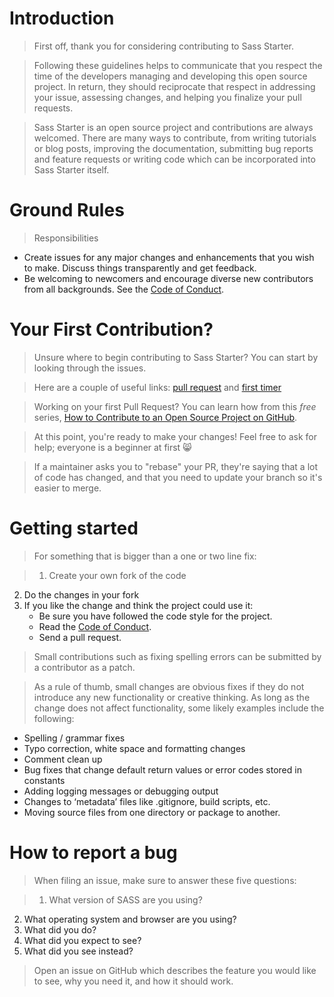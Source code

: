 # Introduction

>First off, thank you for considering contributing to Sass Starter.

>Following these guidelines helps to communicate that you respect the time of the developers managing and developing this open source project. In return, they should reciprocate that respect in addressing your issue, assessing changes, and helping you finalize your pull requests.

> Sass Starter is an open source project and contributions are always welcomed. There are many ways to contribute, from writing tutorials or blog posts, improving the documentation, submitting bug reports and feature requests or writing code which can be incorporated into Sass Starter itself.

# Ground Rules

> Responsibilities
* Create issues for any major changes and enhancements that you wish to make. Discuss things transparently and get feedback.
* Be welcoming to newcomers and encourage diverse new contributors from all backgrounds. See the [Code of Conduct](https://github.com/sshikhrakar/Sass-Starter/blob/master/CODE_OF_CONDUCT.md).

# Your First Contribution?

> Unsure where to begin contributing to Sass Starter? You can start by looking through the issues.

> Here are a couple of useful links: [pull request](http://makeapullrequest.com/) and [first timer](http://www.firsttimersonly.com/)

> Working on your first Pull Request? You can learn how from this *free* series, [How to Contribute to an Open Source Project on GitHub](https://egghead.io/series/how-to-contribute-to-an-open-source-project-on-github).

>At this point, you're ready to make your changes! Feel free to ask for help; everyone is a beginner at first :smile_cat:

>If a maintainer asks you to "rebase" your PR, they're saying that a lot of code has changed, and that you need to update your branch so it's easier to merge.

# Getting started

>For something that is bigger than a one or two line fix:

>1. Create your own fork of the code
2. Do the changes in your fork
3. If you like the change and think the project could use it:
    * Be sure you have followed the code style for the project.
    * Read the [Code of Conduct](https://github.com/sshikhrakar/Sass-Starter/blob/master/CODE_OF_CONDUCT.md).
    * Send a pull request.

> Small contributions such as fixing spelling errors can be submitted by a contributor as a patch.

>As a rule of thumb, small changes are obvious fixes if they do not introduce any new functionality or creative thinking. As long as the change does not affect functionality, some likely examples include the following:
* Spelling / grammar fixes
* Typo correction, white space and formatting changes
* Comment clean up
* Bug fixes that change default return values or error codes stored in constants
* Adding logging messages or debugging output
* Changes to ‘metadata’ files like .gitignore, build scripts, etc.
* Moving source files from one directory or package to another.

# How to report a bug

> When filing an issue, make sure to answer these five questions:

>1. What version of SASS are you using?
2. What operating system and browser are you using?
3. What did you do?
4. What did you expect to see?
5. What did you see instead?

> Open an issue on GitHub which describes the feature you would like to see, why you need it, and how it should work.
